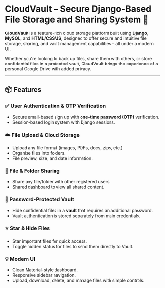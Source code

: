 #  CloudVault – Secure Django-Based File Storage and Sharing System 🔐

**CloudVault** is a feature-rich cloud storage platform built using **Django**, **MySQL**, and **HTML/CSS/JS**, designed to offer secure and intuitive file storage, sharing, and vault management capabilities – all under a modern UI.

Whether you're looking to back up files, share them with others, or store confidential files in a protected vault, CloudVault brings the experience of a personal Google Drive with added privacy.

---

## 📦 Features

### ✅ User Authentication & OTP Verification
- Secure email-based sign up with **one-time password (OTP)** verification.
- Session-based login system with Django sessions.

### ☁️ File Upload & Cloud Storage
- Upload any file format (images, PDFs, docs, zips, etc.)
- Organize files into folders.
- File preview, size, and date information.

### 🔁 File & Folder Sharing
- Share any file/folder with other registered users.
- Shared dashboard to view all shared content.

### 🧱 Password-Protected Vault
- Hide confidential files in a **vault** that requires an additional password.
- Vault authentication is stored separately from main credentials.

### ⭐ Star & Hide Files
- Star important files for quick access.
- Toggle hidden status for files to send them directly to Vault.

### 💡 Modern UI
- Clean Material-style dashboard.
- Responsive sidebar navigation.
- Upload, download, delete, and manage files with simple controls.


